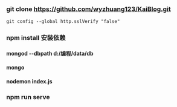 ### git clone https://github.com/wyzhuang123/KaiBlog.git

    git config --global http.sslVerify "false"

### npm install 安装依赖

#### mongod --dbpath d:/编程/data/db

#### mongo

#### nodemon index.js

### npm run serve
